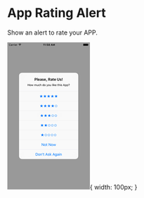 # App Rating Alert
Show an alert to rate your APP.

![Alt text](ReadmeImages/Screen1.png?raw=true "Alert"){ width: 100px; }



